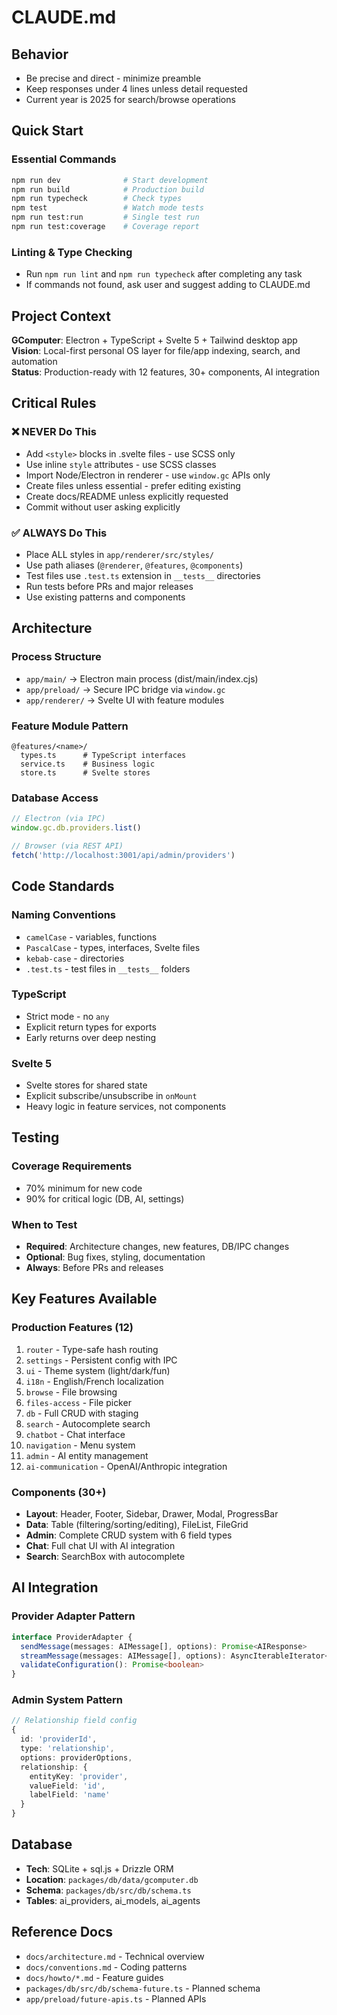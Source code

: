 # CLAUDE.md

## Behavior
- Be precise and direct - minimize preamble
- Keep responses under 4 lines unless detail requested
- Current year is 2025 for search/browse operations

## Quick Start

### Essential Commands
```bash
npm run dev              # Start development
npm run build            # Production build  
npm run typecheck        # Check types
npm test                 # Watch mode tests
npm run test:run         # Single test run
npm run test:coverage    # Coverage report
```

### Linting & Type Checking
- Run `npm run lint` and `npm run typecheck` after completing any task
- If commands not found, ask user and suggest adding to CLAUDE.md

## Project Context
**GComputer**: Electron + TypeScript + Svelte 5 + Tailwind desktop app  
**Vision**: Local-first personal OS layer for file/app indexing, search, and automation  
**Status**: Production-ready with 12 features, 30+ components, AI integration

## Critical Rules

### ❌ NEVER Do This
- Add `<style>` blocks in .svelte files - use SCSS only
- Use inline `style` attributes - use SCSS classes
- Import Node/Electron in renderer - use `window.gc` APIs only  
- Create files unless essential - prefer editing existing
- Create docs/README unless explicitly requested
- Commit without user asking explicitly

### ✅ ALWAYS Do This  
- Place ALL styles in `app/renderer/src/styles/`
- Use path aliases (`@renderer`, `@features`, `@components`)
- Test files use `.test.ts` extension in `__tests__` directories
- Run tests before PRs and major releases
- Use existing patterns and components

## Architecture

### Process Structure
- `app/main/` → Electron main process (dist/main/index.cjs)
- `app/preload/` → Secure IPC bridge via `window.gc`
- `app/renderer/` → Svelte UI with feature modules

### Feature Module Pattern
```
@features/<name>/
  types.ts      # TypeScript interfaces
  service.ts    # Business logic
  store.ts      # Svelte stores
```

### Database Access
```js
// Electron (via IPC)
window.gc.db.providers.list()

// Browser (via REST API)  
fetch('http://localhost:3001/api/admin/providers')
```

## Code Standards

### Naming Conventions
- `camelCase` - variables, functions
- `PascalCase` - types, interfaces, Svelte files
- `kebab-case` - directories
- `.test.ts` - test files in `__tests__` folders

### TypeScript
- Strict mode - no `any`
- Explicit return types for exports
- Early returns over deep nesting

### Svelte 5
- Svelte stores for shared state
- Explicit subscribe/unsubscribe in `onMount`
- Heavy logic in feature services, not components

## Testing

### Coverage Requirements
- 70% minimum for new code
- 90% for critical logic (DB, AI, settings)

### When to Test
- **Required**: Architecture changes, new features, DB/IPC changes
- **Optional**: Bug fixes, styling, documentation
- **Always**: Before PRs and releases

## Key Features Available

### Production Features (12)
1. `router` - Type-safe hash routing
2. `settings` - Persistent config with IPC
3. `ui` - Theme system (light/dark/fun)
4. `i18n` - English/French localization
5. `browse` - File browsing
6. `files-access` - File picker
7. `db` - Full CRUD with staging
8. `search` - Autocomplete search
9. `chatbot` - Chat interface
10. `navigation` - Menu system
11. `admin` - AI entity management
12. `ai-communication` - OpenAI/Anthropic integration

### Components (30+)
- **Layout**: Header, Footer, Sidebar, Drawer, Modal, ProgressBar
- **Data**: Table (filtering/sorting/editing), FileList, FileGrid
- **Admin**: Complete CRUD system with 6 field types
- **Chat**: Full chat UI with AI integration
- **Search**: SearchBox with autocomplete

## AI Integration

### Provider Adapter Pattern
```typescript
interface ProviderAdapter {
  sendMessage(messages: AIMessage[], options): Promise<AIResponse>
  streamMessage(messages: AIMessage[], options): AsyncIterableIterator<StreamEvent>
  validateConfiguration(): Promise<boolean>
}
```

### Admin System Pattern
```typescript
// Relationship field config
{
  id: 'providerId',
  type: 'relationship',
  options: providerOptions,
  relationship: {
    entityKey: 'provider',
    valueField: 'id',
    labelField: 'name'
  }
}
```

## Database
- **Tech**: SQLite + sql.js + Drizzle ORM
- **Location**: `packages/db/data/gcomputer.db`
- **Schema**: `packages/db/src/db/schema.ts`
- **Tables**: ai_providers, ai_models, ai_agents

## Reference Docs
- `docs/architecture.md` - Technical overview
- `docs/conventions.md` - Coding patterns
- `docs/howto/*.md` - Feature guides
- `packages/db/src/db/schema-future.ts` - Planned schema
- `app/preload/future-apis.ts` - Planned APIs